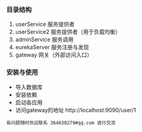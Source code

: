 ### 目录结构

1. userService 服务提供者
2. userService2 服务提供者（用于负载均衡）
3. adminService 服务调用
4. eurekaServer 服务注册与发现
5. gateway 网关（外部访问入口）

### 安装与使用

* 导入数据库
* 安装依赖
* 启动各应用
* 访问gateway的地址 http://localhost:9090/user/1

`有问题随时欢迎联系 364630279#qq.com 进行交流`

